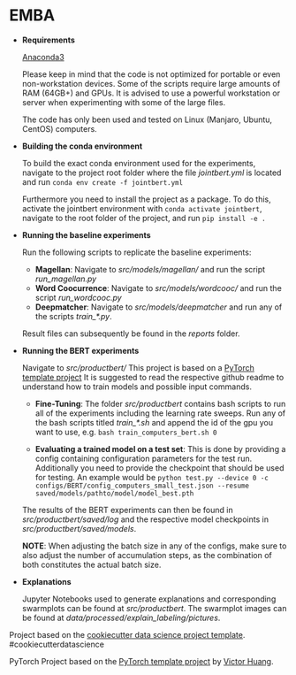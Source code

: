 # EMBA

* **Requirements**

    [Anaconda3](https://www.anaconda.com/products/individual)

    Please keep in mind that the code is not optimized for portable or even non-workstation devices. Some of the scripts require large amounts of RAM (64GB+) and GPUs. It is advised to use a powerful workstation or server when experimenting with some of the large files.

    The code has only been used and tested on Linux (Manjaro, Ubuntu, CentOS) computers.

* **Building the conda environment**

    To build the exact conda environment used for the experiments, navigate to the project root folder where the file *jointbert.yml* is located and run ```conda env create -f jointbert.yml```
    
    Furthermore you need to install the project as a package. To do this, activate the jointbert environment with ```conda activate jointbert```, navigate to the root folder of the project, and run ```pip install -e .```

    
* **Running the baseline experiments**

    Run the following scripts to replicate the baseline experiments:
    * **Magellan**:
        Navigate to *src/models/magellan/* and run the script *run_magellan.py*
    * **Word Coocurrence**:
    Navigate to *src/models/wordcooc/* and run the script *run_wordcooc.py*
    * **Deepmatcher**:
    Navigate to *src/models/deepmatcher* and run any of the scripts *train_\*.py*.
    
    Result files can subsequently be found in the *reports* folder.

* **Running the BERT experiments**

    Navigate to *src/productbert/*
    This project is based on a <a target="_blank" href="https://github.com/victoresque/pytorch-template/">PyTorch template project</a> It is suggested to read the respective github readme to understand how to train models and possible input commands.
    * **Fine-Tuning**:
    The folder *src/productbert* contains bash scripts to run all of the experiments including the learning rate sweeps. Run any of the bash scripts titled *train_\*.sh* and append the id of the gpu you want to use, e.g. ```bash train_computers_bert.sh 0```

    * **Evaluating a trained model on a test set**:
    This is done by providing a config containing configuration parameters for the test run. Additionally you need to provide the checkpoint that should be used for testing. An example would be ```python test.py --device 0 -c configs/BERT/config_computers_small_test.json --resume saved/models/pathto/model/model_best.pth```
    
    The results of the BERT experiments can then be found in *src/productbert/saved/log* and the respective model checkpoints in *src/productbert/saved/models*.
    
    **NOTE**: When adjusting the batch size in any of the configs, make sure to also adjust the number of accumulation steps, as the combination of both constitutes the actual batch size.

* **Explanations**

    Jupyter Notebooks used to generate explanations and corresponding swarmplots can be found at *src/productbert*. The swarmplot images can be found at *data/processed/explain_labeling/pictures*.


Project based on the [cookiecutter data science project template](https://drivendata.github.io/cookiecutter-data-science/). #cookiecutterdatascience

PyTorch Project based on the [PyTorch template project](https://github.com/victoresque/pytorch-template/) by [Victor Huang](https://github.com/victoresque).
